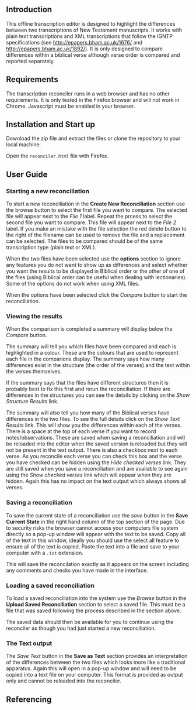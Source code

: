 Introduction
---

This offline transcription editor is designed to highlight the differences between two transcriptions of New Testament manuscripts.
It works with plain text transcriptions and XML transcriptions that follow the IGNTP specifications (see http://epapers.bham.ac.uk/1676/ and http://epapers.bham.ac.uk/1892/). It is only designed to compare differences within a biblical verse although verse order is compared and reported separately.


Requirements
---

The transcription reconciler runs in a web browser and has no other requirements. It is only tested in the Firefox browser and will not work in Chrome. Javascript must be enabled in your browser.



Installation and Start up
---

Download the zip file and extract the files or clone the repository to your local machine.

Open the ```reconciler.html``` file with Firefox.


User Guide
---

### Starting a new reconciliation
To start a new reconciliation in the **Create New Reconciliation** section use the browse button to select the first file you want to compare. The selected file will appear next to the *File 1* label. Repeat the prcess to select the second file you want to compare. This file will appear next to the *File 2* label. If you make an mistake with the file selection the red delete button to the right of the filename can be used to remove the file and a replacement can be selected. The files to be compared should be of the same transcription type (plain text or XML).

When the two files have been selected use the **options** section to ignore any features you do not want to show up as differences and select whether you want the results to be displayed in Biblical order or the other of one of the files (using Biblical order can be useful when dealing with lectionaries). Some of the options do not work when using XML files.

When the options have been selected click the *Compare* button to start the reconciliation.

### Viewing the results

When the comparison is completed a summary will display below the *Compare* button.

The summary will tell you which files have been compared and each is highlighted in a colour. These are the colours that are used to represent each file in the comparions display. The summary says how many differences exist in the structure (the order of the verses) and the text within the verses themselves.

If the summary says that the files have different structures then it is probably best to fix this first and rerun the reconciliation. If there are differences in the structures you can see the details by clicking on the *Show Structure Results* link.

The summary will also tell you how many of the Biblical verses have differences in the two files. To see the full details click on the *Show Text Results* link. This will show you the differences within each of the verses. There is a space at the top of each verse if you want to record notes/observations. These are saved when saving a reconciliation and will be reloaded into the editor when the saved version is reloaded but they will not be present in the text output. There is also a checkbox next to each verse. As you reconcile each verse you can check this box and the verse you have checked can be hidden using the *Hide checked verses* link. They are still saved when you save a reconciliation and are available to see again using the *Show checked verses* link which will appear when they are hidden. Again this has no impact on the text output which always shows all verses.


### Saving a reconciliation

To save the current state of a reconciliation use the *save* button in the **Save Current State** in the right hand column of the top section of the page. Due to security risks the browser cannot access your computers file system directly so a pop-up window will appear with the text to be saved. Copy all of the text in this window, ideally you should use the select all feature to ensure all of the text is copied. Paste the text into a file and save to your computer with a ```.txt``` extension.

This will save the reconcilation exactly as it appears on the screen including any comments and checks you have made in the interface.

### Loading a saved reconciliation

To load a saved reconciliation into the system use the *Browse* button in the **Upload Saved Reconciliation** section to select a saved file. This must be a file that was saved following the process described in the section above.

The saved data should then be available for you to continue using the reconciler as though you had just started a new reconciliation.


### The Text output

The *Save Text* button in the **Save as Text** section provides an interpretation of the differences between the two files which looks more like a traditional apparatus. Again this will open in a pop-up window and will need to be copied into a text file on your computer. This format is provided as output only and cannot be reloaded into the reconciler.



Referencing
---
